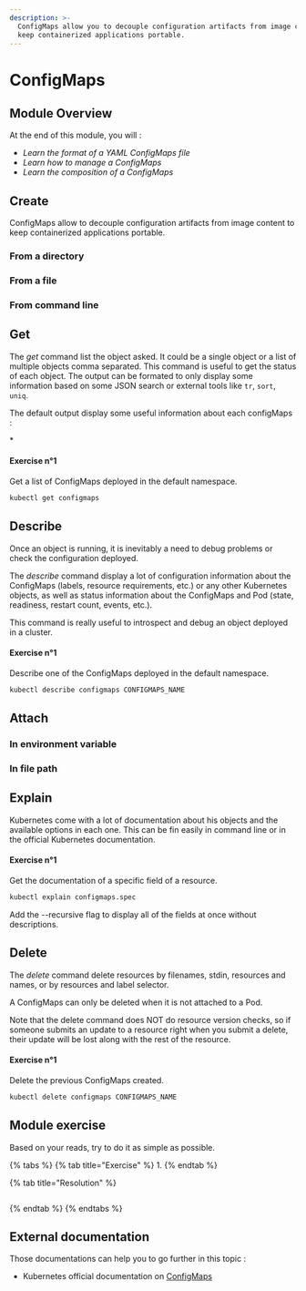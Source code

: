 ```yaml
---
description: >-
  ConfigMaps allow you to decouple configuration artifacts from image content to
  keep containerized applications portable.
---
```


# ConfigMaps

## Module Overview

At the end of this module, you will :

* _Learn the format of a YAML ConfigMaps file_
* _Learn how to manage a ConfigMaps_
* _Learn the composition of a ConfigMaps_

## Create

ConfigMaps allow to decouple configuration artifacts from image content to keep containerized applications portable.

### From a directory

### From a file

### From command line

## Get

The _get_ command list the object asked. It could be a single object or a list of multiple objects comma separated. This command is useful to get the status of each object. The output can be formated to only display some information based on some JSON search or external tools like `tr`, `sort`, `uniq`.

The default output display some useful information about each configMaps :

\*

#### Exercise n°1

Get a list of ConfigMaps deployed in the default namespace.

```bash
kubectl get configmaps
```

## Describe

Once an object is running, it is inevitably a need to debug problems or check the configuration deployed.

The _describe_ command display a lot of configuration information about the ConfigMaps \(labels, resource requirements, etc.\) or any other Kubernetes objects, as well as status information about the ConfigMaps and Pod \(state, readiness, restart count, events, etc.\).

This command is really useful to introspect and debug an object deployed in a cluster.

#### Exercise n°1

Describe one of the ConfigMaps deployed in the default namespace.

```bash
kubectl describe configmaps CONFIGMAPS_NAME
```

## Attach

### In environment variable

### In file path

## Explain

Kubernetes come with a lot of documentation about his objects and the available options in each one. This can be fin easily in command line or in the official Kubernetes documentation.

#### Exercise n°1

Get the documentation of a specific field of a resource.

```bash
kubectl explain configmaps.spec
```

Add the --recursive flag to display all of the fields at once without descriptions.

## Delete

The _delete_ command delete resources by filenames, stdin, resources and names, or by resources and label selector.

A ConfigMaps can only be deleted when it is not attached to a Pod.

Note that the delete command does NOT do resource version checks, so if someone submits an update to a resource right when you submit a delete, their update will be lost along with the rest of the resource.

#### Exercise n°1

Delete the previous ConfigMaps created.

```bash
kubectl delete configmaps CONFIGMAPS_NAME
```

## Module exercise

Based on your reads, try to do it as simple as possible.

{% tabs %}
{% tab title="Exercise" %}
1.
{% endtab %}

{% tab title="Resolution" %}
```bash

```
{% endtab %}
{% endtabs %}

## External documentation

Those documentations can help you to go further in this topic :

* Kubernetes official documentation on [ConfigMaps](https://kubernetes.io/docs/tasks/configure-pod-container/configure-pod-configmap/)

